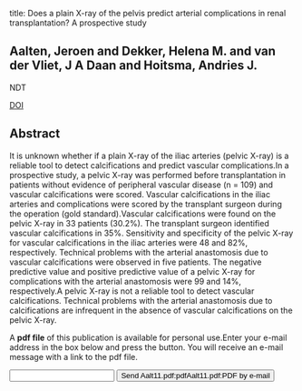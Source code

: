 title: Does a plain X-ray of the pelvis predict arterial complications in renal transplantation? A prospective study

## Aalten, Jeroen and Dekker, Helena M. and van der Vliet, J A Daan and Hoitsma, Andries J.
NDT

<a href="https://doi.org/10.1093/ndt/gfq705">DOI</a>

## Abstract
It is unknown whether if a plain X-ray of the iliac arteries (pelvic X-ray) is a reliable tool to detect calcifications and predict vascular complications.In a prospective study, a pelvic X-ray was performed before transplantation in patients without evidence of peripheral vascular disease (n = 109) and vascular calcifications were scored. Vascular calcifications in the iliac arteries and complications were scored by the transplant surgeon during the operation (gold standard).Vascular calcifications were found on the pelvic X-ray in 33 patients (30.2%). The transplant surgeon identified vascular calcifications in 35%. Sensitivity and specificity of the pelvic X-ray for vascular calcifications in the iliac arteries were 48 and 82%, respectively. Technical problems with the arterial anastomosis due to vascular calcifications were observed in five patients. The negative predictive value and positive predictive value of a pelvic X-ray for complications with the arterial anastomosis were 99 and 14%, respectively.A pelvic X-ray is not a reliable tool to detect vascular calcifications. Technical problems with the arterial anastomosis due to calcifications are infrequent in the absence of vascular calcifications on the pelvic X-ray.

A <b>pdf file</b> of this publication is available for personal use.Enter your e-mail address in the box below and press the button. You will receive an e-mail message with a link to the pdf file.
<form action="sender.php">  <input type="text" name="email">  <input type="submit" value="Send Aalt11.pdf:pdfAalt11.pdf:PDF by e-mail"></form>